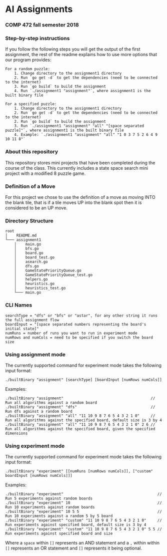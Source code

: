 # AI Assignments
### COMP 472 fall semester 2018

### Step-by-step instructions
If you follow the following steps you will get the output of the first assignment, the rest of the readme explains how to use more options that our program provides:

```
For a random puzzle:
    1. Change directory to the assignment1 directory
    2. Run `go get -d` to get the dependencies (need to be connected to the internet)
    3. Run `go build` to build the assignment
    4. Run `./assignment1 "assignment"`, where assignment1 is the built binary file

For a specified puzzle:
    1. Change directory to the assignment1 directory
    2. Run `go get -d` to get the dependencies (need to be connected to the internet)
    2. Run `go build` to build the assignment
    3. Run `./assignment1 "assignment" "all" "[space separated puzzle]"`, where assignment1 is the built binary file
    4. Example: `./assignment1 "assignment" "all" "1 0 3 7 5 2 6 4 9 10 11 8"`
```

### About this repository
This repository stores mini projects that have been completed during the course of the class. This currently includes a state space search mini project with a modified 8 puzzle game.

### Definition of a Move
For this project we chose to use the definition of a move as moving INTO the blank tile, that is if a tile moves UP into the blank spot then it is considered to be an UP move.

### Directory Structure

```
root
│    README.md
└─── assignment1
    │    main.go
    │    bfs.go
    │    board.go
    │    board_test.go
    │    asearch.go
    │    dfs.go
    │    GameStatePriorityQueue.go
    │    GameStatePriorityQueue_test.go
    │    helpers.go
    │    heuristics.go
    │    heuristics_test.go
    └─── main.go
```

### CLI Names

```
searchType = "dfs" or "bfs" or "astar", for any other string it runs the full assignment flow
boardInput = "[space separated numbers representing the board's initial state]"
numRuns = number of runs you want to run in experiment mode
numRows and numCols = need to be specified if you switch the board size
```

### Using assignment mode

The currently supported command for experiment mode takes the following input format:

`./builtBinary "assignment" [searchType] [boardInput [numRows numCols]]`

Examples:

```
./builtBinary "assignment"                                       // Run all algorithms against a random board
./builtBinary "assignment" "dfs"                                 // Run dfs against a random board
./builtBinary "assignment" "all" "11 10 9 8 7 6 5 4 3 2 1 0"     // Run all algorithms against the specified board, default size is 3 by 4
./builtBinary "assignment" "all" "11 10 9 8 7 6 5 4 3 2 1 0" 2 6 // Run all algorithms against the specified board, given the specified dimensions
```

### Using experiment mode

The currently supported command for experiment mode takes the following input format:

`./builtBinary "experiment" [[numRuns [numRows numCols]], ["custom" boardInput [numRows numCols]]]`

Examples:

```
./builtBinary "experiment"                                          // Run 5 experiments against random boards
./builtBinary "experiment" 10                                       // Run 10 experiments against random boards
./builtBinary "experiment" 10 5 5                                   // Run 10 experiments against a random 5 by 5 board
./builtBinary "experiment" "custom" "11 10 9 8 7 6 5 4 3 2 1 0"     // Run experiments against specified board, default size is 3 by 4
./builtBinary "experiment" "custom" "11 10 9 8 7 6 5 4 3 2 1 0" 5 5 // Run experiments against specified board and size
```

Where a `space` within `[]` represents an AND statement and a `,` within within `[]` represents an OR statement and `[]` represents it being optional.
